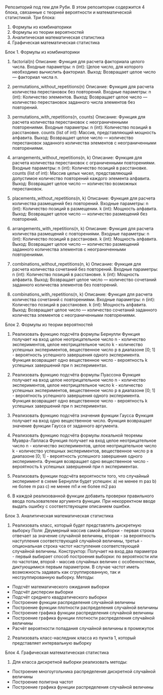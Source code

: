 Репозиторий под гем для Руби. В этом репозитории содержится 4 блока, связанные с теорией вероятности и математической статистикой. 
Три блока:
1) Формулы из комбинаторики
2) Формулы из теории вероятностей
3) Аналитическая математическая статистика
4) Графическая математическая статистика


Блок 1. Формулы из комбинаторики
1. factorial(n)
Описание:
Функция для расчета факториала целого числа.
Входные параметры:
  n (int): Целое число, для которого необходимо вычислить факториал.
Выход:
  Возвращает целое число — факториал числа n.

2. permutations_without_repetitions(n)
Описание:
Функция для расчета количества перестановок без повторений.
Входные параметры:
  n (int): Количество элементов.
Выход:
  Возвращает целое число — количество перестановок заданного числа элементов без повторений.

3. permutations_with_repetitions(n, counts)
Описание:
Функция для расчета количества перестановок с неограниченными повторениями.
Входные параметры:
  n (int): Количество позиций в расстановке.
  counts (list of int): Массив, представляющий мощность алфавита.
Выход:
  Возвращает целое число — количество перестановок заданного количества элементов с неограниченными повторениями.

4. arrangements_without_repetitions(n, k)
Описание:
Функция для расчета количества перестановок с ограниченными повторениями.
Входные параметры:
  n (int): Количество позиций в расстановке.
  counts (list of int): Массив целых чисел, представляющий допустимое количество повторений каждого элемента алфавита.
Выход:
  Возвращает целое число — количество возможных перестановок.

5. placements_without_repetitions(n, k)
Описание:
Функция для расчета количества размещений без повторений.
Входные параметры:
  n (int): Количество позиций в размещении.
  k (int): Мощность алфавита.
Выход:
  Возвращает целое число — количество размещений без повторений.

6. arrangements_with_repetitions(n, k)
Описание:
Функция для расчета количества размещений с повторениями.
Входные параметры:
  n (int): Количество позиций в расстановке.
  k (int): Мощность алфавита.
Выход:
  Возвращает целое число — количество размещений заданного количества элементов с неограниченными повторениями.

7. combinations_without_repetitions(n, k)
Описание:
Функция для расчета количества сочетаний без повторений.
Входные параметры:
  n (int): Количество позиций в расстановке.
  k (int): Мощность алфавита.
Выход:
  Возвращает целое число — количество сочетаний заданного количества элементов без повторений.

8. combinations_with_repetitions(n, k)
Описание:
Функция для расчета количества сочетаний с повторениями.
Входные параметры:
  n (int): Количество позиций в расстановке.
  k (int): Мощность алфавита.
Выход:
  Возвращает целое число — количество сочетаний заданного количества элементов с неограниченными повторениями.


Блок 2. Формулы из теории вероятностей
1) Реализовать функцию подсчёта формулы Бернулли
Функция получает на вход целое неотрицательное число n - количество экспериментов, целое неотрицательное число k - количество успешных экспериментов, вещественное число p в диапазоне [0; 1] - вероятность успешного завершения одного эксперимента.
Функция возвращает одно вещественное число - вероятность k успешных завершений при n экспериментах.

2) Реализовать функцию подсчёта формулы Пуассона
Функция получает на вход целое неотрицательное число n - количество экспериментов, целое неотрицательное число k - количество успешных экспериментов, вещественное число p в диапазоне [0; 1] - вероятность успешного завершения одного эксперимента.
Функция возвращает одно вещественное число - вероятность k успешных завершений при n экспериментах.

3) Реализовать функцию подсчёта значения функции Гаусса
Функция получает на вход одно вещественное число.
Функция возвращает значение функции Гаусса от заданного аргумента.

4) Реализовать функцию подсчёта формулы локальной теоремы Муавра-Лапласа
Функция получает на вход целое неотрицательное число n - количество экспериментов, целое неотрицательное число k - количество успешных экспериментов, вещественное число p в диапазоне [0; 1] - вероятность успешного завершения одного эксперимента.
Функция возвращает одно вещественное число - вероятность k успешных завершений при n экспериментах.

5) Реализовать функции подсчёта вероятности того, что случайный эксперимент в схеме Бернулли будет успешен:
a) не менее m раз
b) не более m раз
c) не менее m1 и не более m2 раз

6) В каждой реализованной функции добавить проверки правильного ввода пользователем аргумента функции. При некорректном вводе выдать ошибку с соответствующем описанием ошибки.

Блок 3. Аналитическая математическая статистика
1) Реализовать класс, который будет представлять дискретную выборку
Поля:
Двумерный массив самой выборки - первая строка отвечает за значение случайной величины, вторая - за вероятность наступления соответствующей случайной величины, третья - опциональная строка частот наступления соответствующей случайной величины.
Конструктор:
Получает на вход два параметра - первый выбирает способ построения выборки: по вероятности или по частотам, второй - массив случайных величин с особенностями, диктующимися первым параметром.
В случае частот иметь возможность задавать как сгруппированную, так и несгруппированную выборку.
Методы:
- Подсчёт математического ожидания выборки
- Подсчёт дисперсии выборки
- Подсчёт среднего квадратического выборки
- Построение функции распределения случайной величины
- Построение функции плотности распределения случайной величины
- Построение графика функции распределения случайной величины
- Построение графика функции плотности распределения случайной величины
- Расчёт вероятности попадания случайной величины в промежуток
2) Реализовать класс-наследник класса из пункта 1, который представляет интервальную выборку

Блок 4. Графическая математическая статистика
1) Для класса дискретной выборки реализовать методы:
- Построение многоугольника распределения дискретной случайной величины
- Построение полигона частот
- Построение графика функции распределения случайной величины
